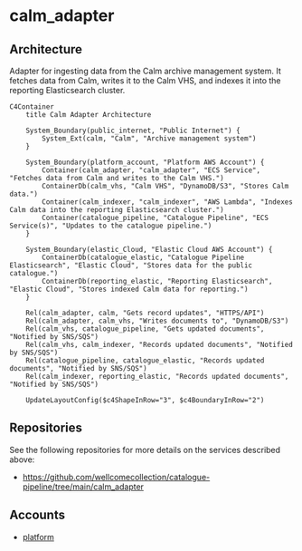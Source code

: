 # calm_adapter

## Architecture

Adapter for ingesting data from the Calm archive management system. It fetches data from Calm, writes it to the Calm VHS, and indexes it into the reporting Elasticsearch cluster.

```mermaid
C4Container
    title Calm Adapter Architecture

    System_Boundary(public_internet, "Public Internet") {
        System_Ext(calm, "Calm", "Archive management system")
    }

    System_Boundary(platform_account, "Platform AWS Account") {
        Container(calm_adapter, "calm_adapter", "ECS Service", "Fetches data from Calm and writes to the Calm VHS.")
        ContainerDb(calm_vhs, "Calm VHS", "DynamoDB/S3", "Stores Calm data.")
        Container(calm_indexer, "calm_indexer", "AWS Lambda", "Indexes Calm data into the reporting Elasticsearch cluster.")
        Container(catalogue_pipeline, "Catalogue Pipeline", "ECS Service(s)", "Updates to the catalogue pipeline.")
    }

    System_Boundary(elastic_Cloud, "Elastic Cloud AWS Account") {
        ContainerDb(catalogue_elastic, "Catalogue Pipeline Elasticsearch", "Elastic Cloud", "Stores data for the public catalogue.")
        ContainerDb(reporting_elastic, "Reporting Elasticsearch", "Elastic Cloud", "Stores indexed Calm data for reporting.")
    }

    Rel(calm_adapter, calm, "Gets record updates", "HTTPS/API")
    Rel(calm_adapter, calm_vhs, "Writes documents to", "DynamoDB/S3")
    Rel(calm_vhs, catalogue_pipeline, "Gets updated documents", "Notified by SNS/SQS")
    Rel(calm_vhs, calm_indexer, "Records updated documents", "Notified by SNS/SQS")
    Rel(catalogue_pipeline, catalogue_elastic, "Records updated documents", "Notified by SNS/SQS")
    Rel(calm_indexer, reporting_elastic, "Records updated documents", "Notified by SNS/SQS")

    UpdateLayoutConfig($c4ShapeInRow="3", $c4BoundaryInRow="2")
```

## Repositories

See the following repositories for more details on the services described above:

- https://github.com/wellcomecollection/catalogue-pipeline/tree/main/calm_adapter

## Accounts

- [platform](../../aws_accounts.md#platform)